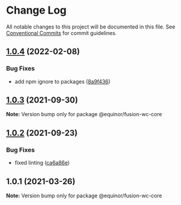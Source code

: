 # Change Log

All notable changes to this project will be documented in this file.
See [Conventional Commits](https://conventionalcommits.org) for commit guidelines.

## [1.0.4](https://github.com/equinor/fusion-web-components/compare/@equinor/fusion-wc-core@1.0.3...@equinor/fusion-wc-core@1.0.4) (2022-02-08)


### Bug Fixes

* add npm ignore to packages ([8a9f436](https://github.com/equinor/fusion-web-components/commit/8a9f436f4d38c0fec431d9388ce3098853f8babc))





## [1.0.3](https://github.com/equinor/fusion-web-components/compare/@equinor/fusion-wc-core@1.0.2...@equinor/fusion-wc-core@1.0.3) (2021-09-30)

**Note:** Version bump only for package @equinor/fusion-wc-core





## [1.0.2](https://github.com/equinor/fusion-web-components/compare/@equinor/fusion-wc-core@1.0.1...@equinor/fusion-wc-core@1.0.2) (2021-09-23)


### Bug Fixes

* fixed linting ([ca6a86e](https://github.com/equinor/fusion-web-components/commit/ca6a86ebda14f6c85cb58f125778e94847b70b1d))





## 1.0.1 (2021-03-26)

**Note:** Version bump only for package @equinor/fusion-wc-core
